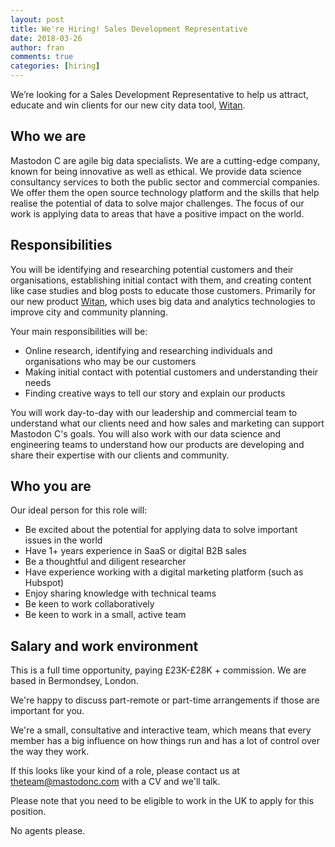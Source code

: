 ```yaml
---
layout: post
title: We're Hiring! Sales Development Representative
date: 2018-03-26
author: fran
comments: true
categories: [hiring]
---
```

We’re looking for a Sales Development Representative to help us attract, educate and win clients for our new city data tool, [Witan](http://www.mastodonc.com/products/witan/).
<!--more-->

## Who we are
Mastodon C are agile big data specialists. We are a cutting-edge company, known for being innovative as well as ethical.  We provide data science consultancy services to both the public sector and commercial companies.  We offer them the open source technology platform and the skills that help realise the potential of data to solve major challenges. The focus of our work is applying data to areas that have a positive impact on the world.

## Responsibilities

You will be identifying and researching potential customers and their organisations, establishing initial contact with them, and creating content like case studies and blog posts to educate those customers. Primarily for our new product [Witan](http://www.mastodonc.com/products/witan/), which uses big data and analytics technologies to improve city and community planning.

Your main responsibilities will be:

 * Online research, identifying and researching individuals and organisations who may be our customers
 * Making initial contact with potential customers and understanding their needs
 * Finding creative ways to tell our story and explain our products

You will work day-to-day with our leadership and commercial team to understand what our clients need and how sales and marketing can support Mastodon C's goals. You will also work with our data science and engineering  teams to understand how our products are developing and share their expertise with our clients and community.

## Who you are

Our ideal person for this role will:

 * Be excited about the potential for applying data to solve important issues in the world
 * Have 1+ years experience in SaaS or digital B2B sales
 * Be a thoughtful and diligent researcher
 * Have experience working with a digital marketing platform (such as Hubspot)
 * Enjoy sharing knowledge with technical teams
 * Be keen to work collaboratively
 * Be keen to work in a small, active team

## Salary and work environment

This is a full time opportunity, paying £23K-£28K + commission. We are based in Bermondsey, London.

We're happy to discuss part-remote or part-time arrangements if those are important for you.

We're a small, consultative and interactive team, which means that every member has a big influence on how things run and has a lot of control over the way they work.

If this looks like your kind of a role, please contact us at [theteam@mastodonc.com](mailto:theteam@mastodonc.com) with a CV and we'll talk.

Please note that you need to be eligible to work in the UK to apply for this position.

No agents please.

